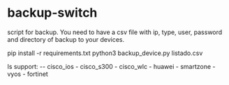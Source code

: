 # backup-switch
script for backup. You need to have a csv file with ip, type, user, password and directory of backup to your devices.

pip install -r requirements.txt
python3 backup_device.py listado.csv

Is support:
    -- cisco_ios 
    - cisco_s300
    - cisco_wlc
    - huawei
    - smartzone
    - vyos
    - fortinet


